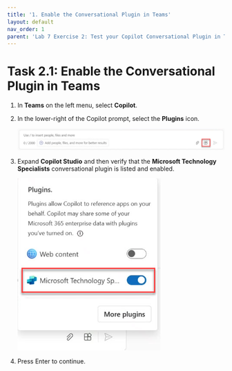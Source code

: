 ```yaml
---
title: '1. Enable the Conversational Plugin in Teams'
layout: default
nav_order: 1
parent: 'Lab 7 Exercise 2: Test your Copilot Conversational Plugin in Teams'
---
```


# Task 2.1: Enable the Conversational Plugin in Teams


1. In **Teams** on the left menu, select **Copilot**. 


1. In the lower-right of the Copilot prompt, select the **Plugins** icon. 

    ![a23.jpg](../media/lab7/a23.jpg) 

1. Expand **Copilot Studio** and then verify that the **Microsoft Technology Specialists** conversational plugin is listed and enabled.

    ![a20.jpg](../media/lab7/a20.jpg) 

1. Press Enter to continue.
